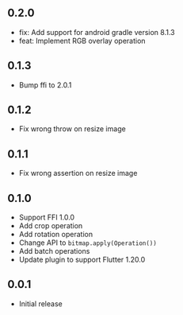 ## 0.2.0

* fix: Add support for android gradle version 8.1.3
* feat: Implement RGB overlay operation

## 0.1.3

* Bump ffi to 2.0.1

## 0.1.2

* Fix wrong throw on resize image

## 0.1.1

* Fix wrong assertion on resize image

## 0.1.0

* Support FFI 1.0.0
* Add crop operation
* Add rotation operation
* Change API to `bitmap.apply(Operation())`
* Add batch operations
* Update plugin to support Flutter 1.20.0

## 0.0.1

* Initial release
